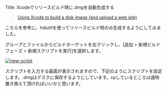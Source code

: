 Title: Xcodeでリリースビルド時に.dmgを自動生成する


> [Using Xcode to build a disk image (and upload a web site)](http://qwan.org/2007/05/22/using-xcode-to-build-a-disk-image-and-upload-a-web-site/)

こちらを参考に、hdiutilを使ってリリースビルド時のみ生成するようにしてみました。

グループとファイルからビルドターゲットを右クリックし、[追加 &gt; 新規ビルドフェーズ &gt; 新規スクリプトを実行]を選択します。

[![](http://dl.dropbox.com/u/126064/blog.dataich.com.images/new-script.png "new-script")](http://dl.dropbox.com/u/126064/blog.dataich.com.images/new-script.png)

スクリプトを入力する画面が表示されますので、下記のようにスクリプトを設定します。.dmgはデスクに保存するようにしています。cpしているところは適時置き換えて頂ければいいかと思います。

<script src="https://gist.github.com/950511.js?file=create_dmg.sh"></script>